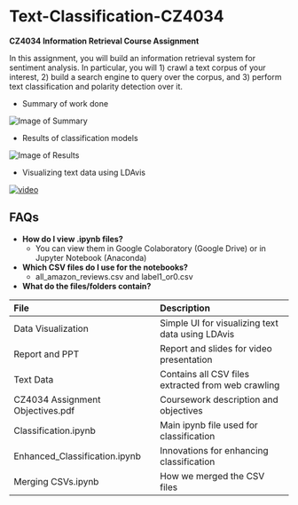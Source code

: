 # Text-Classification-CZ4034
**CZ4034 Information Retrieval Course Assignment**

In this assignment, you will build an information retrieval system for sentiment analysis. In particular, you
will 1) crawl a text corpus of your interest, 2) build a search engine to query over the corpus, and 3) perform
text classification and polarity detection over it.
- Summary of work done

![Image of Summary](https://i.imgur.com/S4ERSQC.png)
- Results of classification models

![Image of Results](https://i.imgur.com/XsYRxRY.png)

- Visualizing text data using LDAvis

[![video](https://i.imgur.com/C79cn7Q.png)](https://youtu.be/ppSPlAYq3vA)

## FAQs
- **How do I view .ipynb files?**
    - You can view them in Google Colaboratory (Google Drive) or in Jupyter Notebook (Anaconda)
- **Which CSV files do I use for the notebooks?**
    - all_amazon_reviews.csv and label1_or0.csv
- **What do the files/folders contain?**

| File       | Description           |
| :------------- |:-------------|
| Data Visualization     | Simple UI for visualizing text data using LDAvis |
| Report and PPT | Report and slides for video presentation      |
| Text Data    | Contains all CSV files extracted from web crawling      |
| CZ4034 Assignment Objectives.pdf    | Coursework description and objectives      |
| Classification.ipynb   | Main ipynb file used for classification |
| Enhanced_Classification.ipynb | Innovations for enhancing classification      |
| Merging CSVs.ipynb | How we merged the CSV files |
